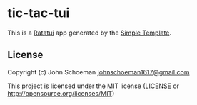 # tic-tac-tui

This is a [Ratatui] app generated by the [Simple Template].

[Ratatui]: https://ratatui.rs
[Simple Template]: https://github.com/ratatui/templates/tree/main/simple

## License

Copyright (c) John Schoeman <johnschoeman1617@gmail.com>

This project is licensed under the MIT license ([LICENSE] or <http://opensource.org/licenses/MIT>)

[LICENSE]: ./LICENSE
